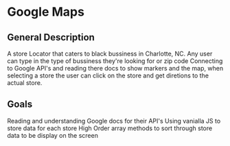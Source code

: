 # Google Maps


## General Description

A store Locator that caters to black bussiness in Charlotte, NC.
Any user can type in the type of bussiness they're looking for or zip code
Connecting to Google API's and reading there docs to show markers and the map,
when selecting a store the user can click on the store and get diretions to the actual store.

## Goals
Reading and understanding Google docs for their API's 
Using vanialla JS to store data for each store 
High Order array methods to sort through store data to be display on the screen